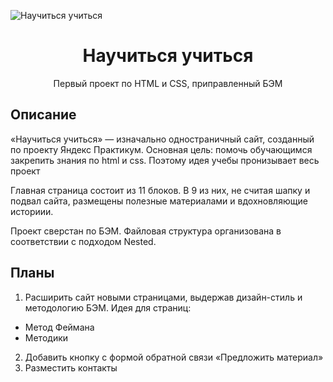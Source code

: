 ![Научиться учиться](https://unsee.cc/album#d5R0UfhBPFRPwIEE)

<h1 align="center">Научиться учиться</h1>
<p align="center">Первый проект по HTML и CSS, приправленный БЭМ</p>

## Описание

«Научиться учиться» — изначально одностраничный сайт, созданный по проекту Яндекс Практикум. Основная цель: помочь обучающимся закрепить знания по html и css. Поэтому идея учебы пронизывает весь проект

Главная страница состоит из 11 блоков. В 9 из них, не считая шапку и подвал сайта, размещены полезные материалами и вдохновляющие историии.

Проект сверстан по БЭМ. Файловая структура организована в соответствии с подходом Nested.

## Планы

1. Расширить сайт новыми страницами, выдержав дизайн-стиль и методологию БЭМ. Идея для страниц:

- Метод Феймана
- Методики

2. Добавить кнопку с формой обратной связи «Предложить материал»
3. Разместить контакты
